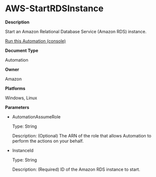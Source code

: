# AWS\-StartRDSInstance<a name="automation-aws-startrdsinstance"></a>

**Description**

Start an Amazon Relational Database Service \(Amazon RDS\) instance\.

[Run this Automation \(console\)](https://console.aws.amazon.com/systems-manager/automation/execute/AWS-StartRDSInstance)

**Document Type**

Automation

**Owner**

Amazon

**Platforms**

Windows, Linux

**Parameters**
+ AutomationAssumeRole

  Type: String

  Description: \(Optional\) The ARN of the role that allows Automation to perform the actions on your behalf\.
+ InstanceId

  Type: String

  Description: \(Required\) ID of the Amazon RDS instance to start\.